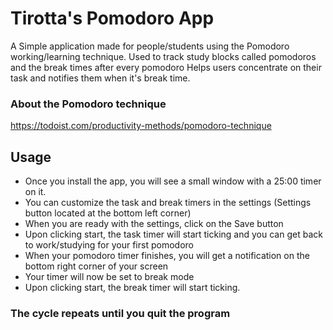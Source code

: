 # Tirotta's Pomodoro App
A Simple application made for people/students using the Pomodoro working/learning technique.
Used to track study blocks called pomodoros and the break times after every pomodoro
Helps users concentrate on their task and notifies them when it's break time.

### About the Pomodoro technique
https://todoist.com/productivity-methods/pomodoro-technique

## Usage
- Once you install the app, you will see a small window with a 25:00 timer on it. 
- You can customize the task and break timers in the settings (Settings button located at the bottom left corner)
- When you are ready with the settings, click on the Save button
- Upon clicking start, the task timer will start ticking and you can get back to work/studying for your first pomodoro
- When your pomodoro timer finishes, you will get a notification on the bottom right corner of your screen
- Your timer will now be set to break mode
- Upon clicking start, the break timer will start ticking.

### The cycle repeats until you quit the program

